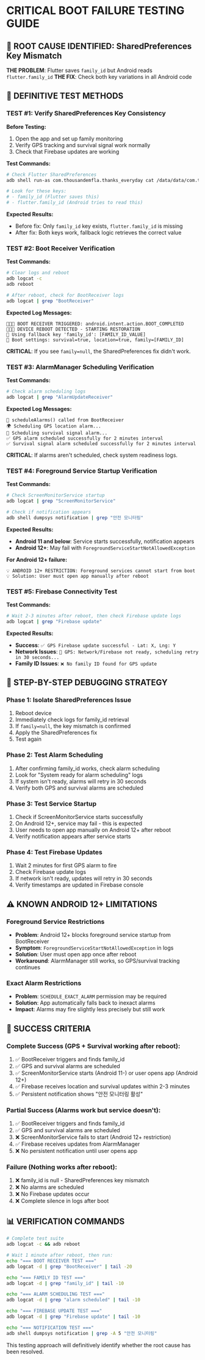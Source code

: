 # CRITICAL BOOT FAILURE TESTING GUIDE

## 🚨 ROOT CAUSE IDENTIFIED: SharedPreferences Key Mismatch

**THE PROBLEM**: Flutter saves `family_id` but Android reads `flutter.family_id`
**THE FIX**: Check both key variations in all Android code

## 📱 DEFINITIVE TEST METHODS

### **TEST #1: Verify SharedPreferences Key Consistency**

**Before Testing:**
1. Open the app and set up family monitoring
2. Verify GPS tracking and survival signal work normally
3. Check that Firebase updates are working

**Test Commands:**
```bash
# Check Flutter SharedPreferences
adb shell run-as com.thousandemfla.thanks_everyday cat /data/data/com.thousandemfla.thanks_everyday/shared_prefs/FlutterSharedPreferences.xml

# Look for these keys:
# - family_id (Flutter saves this)  
# - flutter.family_id (Android tries to read this)
```

**Expected Results:**
- Before fix: Only `family_id` key exists, `flutter.family_id` is missing
- After fix: Both keys work, fallback logic retrieves the correct value

### **TEST #2: Boot Receiver Verification**

**Test Commands:**
```bash
# Clear logs and reboot
adb logcat -c
adb reboot

# After reboot, check for BootReceiver logs
adb logcat | grep "BootReceiver"
```

**Expected Log Messages:**
```
🚀🚀🚀 BOOT RECEIVER TRIGGERED: android.intent.action.BOOT_COMPLETED
📱📱📱 DEVICE REBOOT DETECTED - STARTING RESTORATION
🔄 Using fallback key 'family_id': [FAMILY_ID_VALUE]
📱 Boot settings: survival=true, location=true, family=[FAMILY_ID]
```

**CRITICAL**: If you see `family=null`, the SharedPreferences fix didn't work.

### **TEST #3: AlarmManager Scheduling Verification**

**Test Commands:**
```bash
# Check alarm scheduling logs
adb logcat | grep "AlarmUpdateReceiver"
```

**Expected Log Messages:**
```
🚀 scheduleAlarms() called from BootReceiver
🌍 Scheduling GPS location alarm...
💓 Scheduling survival signal alarm...
✅ GPS alarm scheduled successfully for 2 minutes interval
✅ Survival signal alarm scheduled successfully for 2 minutes interval
```

**CRITICAL**: If alarms aren't scheduled, check system readiness logs.

### **TEST #4: Foreground Service Startup Verification**

**Test Commands:**
```bash
# Check ScreenMonitorService startup
adb logcat | grep "ScreenMonitorService"

# Check if notification appears
adb shell dumpsys notification | grep "안전 모니터링"
```

**Expected Results:**
- **Android 11 and below**: Service starts successfully, notification appears
- **Android 12+**: May fail with `ForegroundServiceStartNotAllowedException`

**For Android 12+ failure:**
```
💡 ANDROID 12+ RESTRICTION: Foreground services cannot start from boot
💡 Solution: User must open app manually after reboot
```

### **TEST #5: Firebase Connectivity Test**

**Test Commands:**
```bash
# Wait 2-3 minutes after reboot, then check Firebase update logs
adb logcat | grep "Firebase update"
```

**Expected Results:**
- **Success**: `✅ GPS Firebase update successful - Lat: X, Lng: Y`
- **Network Issues**: `🔄 GPS: Network/Firebase not ready, scheduling retry in 30 seconds...`
- **Family ID Issues**: `❌ No family ID found for GPS update`

## 🔧 STEP-BY-STEP DEBUGGING STRATEGY

### **Phase 1: Isolate SharedPreferences Issue**
1. Reboot device
2. Immediately check logs for family_id retrieval
3. If `family=null`, the key mismatch is confirmed
4. Apply the SharedPreferences fix
5. Test again

### **Phase 2: Test Alarm Scheduling**
1. After confirming family_id works, check alarm scheduling
2. Look for "System ready for alarm scheduling" logs
3. If system isn't ready, alarms will retry in 30 seconds
4. Verify both GPS and survival alarms are scheduled

### **Phase 3: Test Service Startup**
1. Check if ScreenMonitorService starts successfully
2. On Android 12+, service may fail - this is expected
3. User needs to open app manually on Android 12+ after reboot
4. Verify notification appears after service starts

### **Phase 4: Test Firebase Updates**
1. Wait 2 minutes for first GPS alarm to fire
2. Check Firebase update logs
3. If network isn't ready, updates will retry in 30 seconds
4. Verify timestamps are updated in Firebase console

## ⚠️ KNOWN ANDROID 12+ LIMITATIONS

### **Foreground Service Restrictions**
- **Problem**: Android 12+ blocks foreground service startup from BootReceiver
- **Symptom**: `ForegroundServiceStartNotAllowedException` in logs
- **Solution**: User must open app once after reboot
- **Workaround**: AlarmManager still works, so GPS/survival tracking continues

### **Exact Alarm Restrictions**
- **Problem**: `SCHEDULE_EXACT_ALARM` permission may be required
- **Solution**: App automatically falls back to inexact alarms
- **Impact**: Alarms may fire slightly less precisely but still work

## 🎯 SUCCESS CRITERIA

### **Complete Success** (GPS + Survival working after reboot):
1. ✅ BootReceiver triggers and finds family_id
2. ✅ GPS and survival alarms are scheduled
3. ✅ ScreenMonitorService starts (Android 11-) or user opens app (Android 12+)
4. ✅ Firebase receives location and survival updates within 2-3 minutes
5. ✅ Persistent notification shows "안전 모니터링 활성"

### **Partial Success** (Alarms work but service doesn't):
1. ✅ BootReceiver triggers and finds family_id  
2. ✅ GPS and survival alarms are scheduled
3. ❌ ScreenMonitorService fails to start (Android 12+ restriction)
4. ✅ Firebase receives updates from AlarmManager
5. ❌ No persistent notification until user opens app

### **Failure** (Nothing works after reboot):
1. ❌ family_id is null - SharedPreferences key mismatch
2. ❌ No alarms are scheduled
3. ❌ No Firebase updates occur
4. ❌ Complete silence in logs after boot

## 📊 VERIFICATION COMMANDS

```bash
# Complete test suite
adb logcat -c && adb reboot

# Wait 1 minute after reboot, then run:
echo "=== BOOT RECEIVER TEST ==="
adb logcat -d | grep "BootReceiver" | tail -20

echo "=== FAMILY ID TEST ==="  
adb logcat -d | grep "family_id" | tail -10

echo "=== ALARM SCHEDULING TEST ==="
adb logcat -d | grep "alarm scheduled" | tail -10

echo "=== FIREBASE UPDATE TEST ==="
adb logcat -d | grep "Firebase update" | tail -10

echo "=== NOTIFICATION TEST ==="
adb shell dumpsys notification | grep -A 5 "안전 모니터링"
```

This testing approach will definitively identify whether the root cause has been resolved.